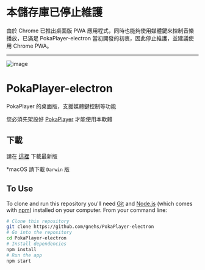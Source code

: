 # 本儲存庫已停止維護

由於 Chrome 已推出桌面版 PWA 應用程式，同時也能夠使用媒體鍵來控制音樂播放，已滿足 PokaPlayer-electron 當初開發的初衷，因此停止維護，並建議使用 Chrome PWA。

---
![image](https://user-images.githubusercontent.com/16719720/48268897-42536880-e471-11e8-80c7-0220dffc41c1.png)

# PokaPlayer-electron

PokaPlayer 的桌面版，支援媒體鍵控制等功能

您必須先架設好 [PokaPlayer](https://github.com/gnehs/PokaPlayer) 才能使用本軟體

## 下載

請在 [這裡](https://github.com/gnehs/PokaPlayer-electron/releases/latest) 下載最新版

\*macOS 請下載 `Darwin` 版

## To Use

To clone and run this repository you'll need [Git](https://git-scm.com) and [Node.js](https://nodejs.org/en/download/) (which comes with [npm](http://npmjs.com)) installed on your computer. From your command line:

```bash
# Clone this repository
git clone https://github.com/gnehs/PokaPlayer-electron
# Go into the repository
cd PokaPlayer-electron
# Install dependencies
npm install
# Run the app
npm start
```
